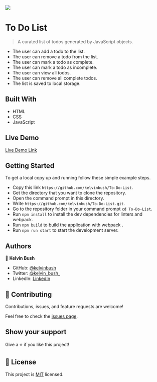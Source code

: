 ![](https://img.shields.io/badge/Microverse-blueviolet)

# To Do List

> A curated list of todos generated by JavaScript objects.
- The user can add a todo to the list.
- The user can remove a todo from the list.
- The user can mark a todo as complete.
- The user can mark a todo as incomplete.
- The user can view all todos.
- The user can remove all complete todos.
- The list is saved to local storage.


## Built With

- HTML
- CSS
- JavaScript

## Live Demo

[Live Demo Link](http://kelvinbush.me/Awesome-Books-E6/)


## Getting Started

To get a local copy up and running follow these simple example steps.

- Copy this link `https://github.com/kelvinbush/To-Do-List`.
- Get the directory that you want to clone the repository.
- Open the command prompt in this directory.
- Write `https://github.com/kelvinbush/To-Do-List.git`.
- Go to the repository folder in your command prompt `cd To-Do-List`.
- Run `npm install` to install the dev dependencies for linters and webpack.
- Run `npm build` to build the application with webpack .
- Run `npm run start` to start the development server.


## Authors

👤 **Kelvin Bush**

- GitHub: [@kelvinbush](https://github.com/kelvinbush)
- Twitter: [@kelvin_bush_](https://twitter.com/kelvin_bush_)
- LinkedIn: [LinkedIn](https://www.linkedin.com/in/kelvin-wachiye-04b469173/)


## 🤝 Contributing
Contributions, issues, and feature requests are welcome!

Feel free to check the [issues page](../../issues/).

## Show your support
Give a ⭐️ if you like this project!


## 📝 License
This project is [MIT](./MIT.md) licensed.
